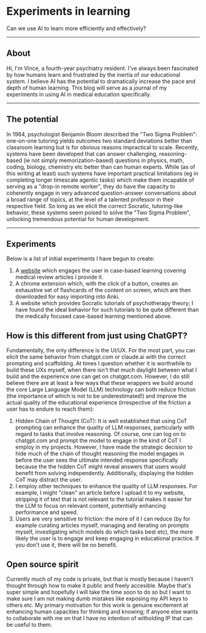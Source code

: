 # Experiments in learning

Can we use AI to learn more efficiently and effectively?

---

## About

Hi, I'm Vince, a fourth-year psychiatry resident. I've always been fascinated by how humans learn and frustrated by the inertia of our educational system. I believe AI has the potential to dramatically increase the pace and depth of human learning.  This blog will serve as a journal of my experiments in using AI in medical education specifically. 

---

## The potential

In 1984, psychologist Benjamin Bloom described the "Two Sigma Problem": one-on-one tutoring yields outcomes two standard deviations better than classroom learning but is for obvious reasons impractical to scale.  Recently, systems have been developed that can answer challenging, reasoning-based (ie not simply memorization-based) questions in physics, math, coding, biology, chemistry etc better than can human experts.  While (as of this writing at least) such systems have important practical limitations (eg in completing longer timescale agentic tasks) which make them incapable of serving as a "drop-in remote worker", they do have the capacity to coherently engage in very advanced question-answer conversations about a broad range of topics, at the level of a talented professor in their respective field.  So long as we elicit the correct Socratic, tutoring-like behavior, these systems seem poised to solve the "Two Sigma Problem", unlocking tremendous potential for human development.

---

## Experiments

Below is a list of initial experiments I have begun to create:

1. A [website](https://twosigmalearning.org) which engages the user in case-based learning covering medical review articles I provide it. 
2. A chrome extension which, with the click of a button, creates an exhaustive set of flashcards of the content on screen, which are then downloaded for easy importing into Anki.
3. A website which provides Socratic tutorials of psychotherapy theory; I have found the ideal behavior for such tutorials to be quite different than the medically focused case-based learning mentioned above.

## How is this different from just using ChatGPT?

Fundamentally, the only difference is the UI/UX.  For the most part, you can elicit the same behavior from chatgpt.com or claude.ai with the correct prompting and scaffolding.  At times I question whether it is worthwhile to build these UXs myself, when there isn't that much daylight between what I build and the experience one can get on chatgpt.com.  However, I do still believe there are at least a few ways that these wrappers we build around the core Large Language Model (LLM) technology can both reduce friction (the importance of which is not to be underestimated!) and improve the actual quality of the educational experience (irrespective of the friction a user has to endure to reach them):

  1. Hidden Chain of Thought (CoT): It is well established that using CoT prompting can enhance the quality of LLM responses, particularly with regard to tasks that involve reasoning.  Of course, one can log on to chatgpt.com and prompt the model to engage in the kind of CoT I employ in my projects. However, I have made the strategic decision to hide much of the chain of thought reasoning the model engages in before the user sees the ultimate intended response specifically because the the hidden CoT might reveal answers that users would benefit from solving independently. Additionally, displaying the hidden CoT may distract the user.
  2. I employ other techniques to enhance the quality of LLM responses.  For example, I might "clean" an article before I upload it to my website, stripping it of text that is not relevant to the tutorial makes it easier for the LLM to focus on relevant content, potentially enhancing performance and speed.
  3. Users are very sensitive to friction: the more of it I can reduce (by for example curating articles myself, managing and iterating on prompts myself, investigating which models do which tasks best etc), the more likely the user is to engage and keep engaging in educational practice.  If you don't use it, there will be no benefit.

## Open source spirit

Currently much of my code is private, but that is mostly because I haven't thought through how to make it public and freely accesible.  Maybe that's super simple and hopefully I will take the time soon to do so but I want to make sure I am not making dumb mistakes like exposing my API keys to others etc.  My primary motivation for this work is genuine excitement at enhancing human capacities for thinking and knowing; if anyone else wants to collaborate with me on that I have no intention of witholding IP that can be useful to them.
